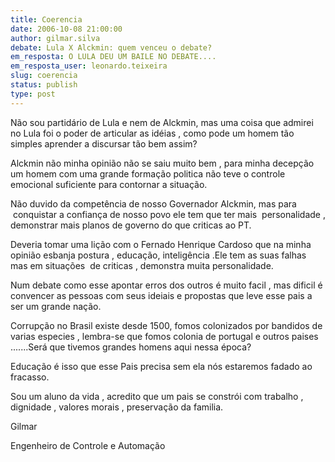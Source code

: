 ```yaml
---
title: Coerencia
date: 2006-10-08 21:00:00
author: gilmar.silva
debate: Lula X Alckmin: quem venceu o debate?
em_resposta: O LULA DEU UM BAILE NO DEBATE....
em_resposta_user: leonardo.teixeira
slug: coerencia
status: publish 
type: post
---
```


Não sou partidário de Lula e nem de Alckmin, mas uma coisa que admirei no Lula foi o poder de articular as idéias , como pode um homem tão simples aprender a discursar tão bem assim?


Alckmin não minha opinião não se saiu muito bem , para minha decepção um homem com uma grande formação politica não teve o controle emocional suficiente para contornar a situação.


Não duvido da competência de nosso Governador Alckmin, mas para  conquistar a confiança de nosso povo ele tem que ter mais  personalidade , demonstrar mais planos de governo do que criticas ao PT.


Deveria tomar uma lição com o Fernado Henrique Cardoso que na minha opinião esbanja postura , educação, inteligência .Ele tem as suas falhas mas em situações  de criticas , demonstra muita personalidade. 


Num debate como esse apontar erros dos outros é muito facil , mas dificil é convencer as pessoas com seus ideiais e propostas que leve esse pais a ser um grande nação.


Corrupção no Brasil existe desde 1500, fomos colonizados por bandidos de varias especies , lembra-se que fomos colonia de portugal e outros paises .......Será que tivemos grandes homens aqui nessa época?


Educação é isso que esse Pais precisa sem ela nós estaremos fadado ao fracasso.


Sou um aluno da vida , acredito que um pais se constrói com trabalho , dignidade , valores morais , preservação da familia.


Gilmar 


Engenheiro de Controle e Automação


